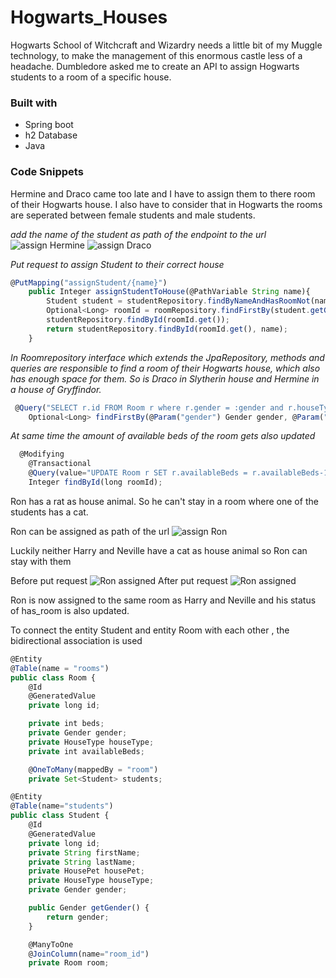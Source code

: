 # Hogwarts_Houses

Hogwarts School of Witchcraft 
and Wizardry needs a little bit of my
Muggle technology, to make the 
management of this enormous castle 
less of a headache. Dumbledore asked me to create an API 
to assign Hogwarts students to a room of a specific house. 

### Built with
- Spring boot
- h2 Database
- Java

### Code Snippets

Hermine and Draco came too late and I have to assign them to there room of their Hogwarts house. I also have to consider that in Hogwarts the rooms are seperated between female students and male students. 

*add the name of the student as path of the endpoint to the url*
![assign Hermine](CodeCool-projects/Modul4/Hogwarts-Houses/src/img/assignHermineapipostman.png)
![assign Draco](CodeCool-projects/Modul4/Hogwarts-Houses/src/img/assignDracoapiPostman.png)

*Put request to assign Student to their correct house*
```js 
@PutMapping("assignStudent/{name}")
    public Integer assignStudentToHouse(@PathVariable String name){
        Student student = studentRepository.findByNameAndHasRoomNot(name);
        Optional<Long> roomId = roomRepository.findFirstBy(student.getGender(), student.getHouseType());
        studentRepository.findById(roomId.get());
        return studentRepository.findById(roomId.get(), name);
    }
```

*In Roomrepository interface which extends the JpaRepository, 
methods and queries are responsible to find a room of their Hogwarts house,
which also has enough space for them.
So is Draco in Slytherin house and Hermine in a house of 
Gryffindor.*
```js
 @Query("SELECT r.id FROM Room r where r.gender = :gender and r.houseType = :houseType and r.availableBeds > 0")
    Optional<Long> findFirstBy(@Param("gender") Gender gender, @Param("houseType") HouseType houseType);

```
*At same time the amount of available 
beds of the room gets also updated*
```js
  @Modifying
    @Transactional
    @Query(value="UPDATE Room r SET r.availableBeds = r.availableBeds-1  WHERE r.id = :roomId")
    Integer findById(long roomId);
```
Ron has a rat as house animal. 
So he can't stay in a room where one of the students has a cat.

Ron can be assigned as path of the url
![assign Ron](CodeCool-projects/Modul4/Hogwarts-Houses/src/img/ronapi.png)

Luckily neither Harry and Neville have a cat as house animal so Ron can stay with them

Before put request
![Ron assigned](CodeCool-projects/Modul4/Hogwarts-Houses/src/img/ron.png)
After put request
![Ron assigned](CodeCool-projects/Modul4/Hogwarts-Houses/src/img/ronassigned.png)

Ron is now assigned to the same room as Harry and Neville and his status of has_room is also updated.  

To connect the entity Student and entity Room with each other , the bidirectional association is used
```js
@Entity
@Table(name = "rooms")
public class Room {
    @Id
    @GeneratedValue
    private long id;

    private int beds;
    private Gender gender;
    private HouseType houseType;
    private int availableBeds;

    @OneToMany(mappedBy = "room")
    private Set<Student> students;
```
```js
@Entity
@Table(name="students")
public class Student {
    @Id
    @GeneratedValue
    private long id;
    private String firstName;
    private String lastName;
    private HousePet housePet;
    private HouseType houseType;
    private Gender gender;

    public Gender getGender() {
        return gender;
    }

    @ManyToOne
    @JoinColumn(name="room_id")
    private Room room;
```


